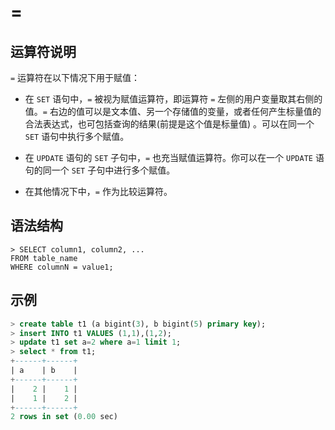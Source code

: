 # **=**

## **运算符说明**

`=` 运算符在以下情况下用于赋值：

- 在 `SET` 语句中，`=` 被视为赋值运算符，即运算符 `=` 左侧的用户变量取其右侧的值。`=` 右边的值可以是文本值、另一个存储值的变量，或者任何产生标量值的合法表达式，也可包括查询的结果(前提是这个值是标量值)
  。可以在同一个 `SET` 语句中执行多个赋值。

- 在 `UPDATE` 语句的 `SET` 子句中，`=` 也充当赋值运算符。你可以在一个 `UPDATE` 语句的同一个 `SET` 子句中进行多个赋值。

- 在其他情况下中，`=` 作为比较运算符。

## **语法结构**

```
> SELECT column1, column2, ...
FROM table_name
WHERE columnN = value1;
```

## **示例**

```sql
> create table t1 (a bigint(3), b bigint(5) primary key);
> insert INTO t1 VALUES (1,1),(1,2);
> update t1 set a=2 where a=1 limit 1;
> select * from t1;
+------+------+
| a    | b    |
+------+------+
|    2 |    1 |
|    1 |    2 |
+------+------+
2 rows in set (0.00 sec)
```
